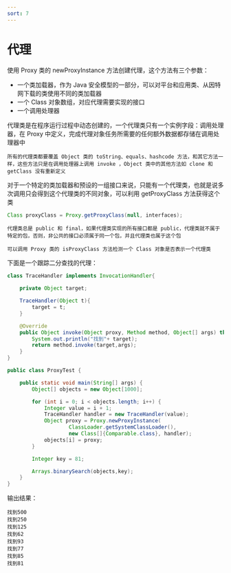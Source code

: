 ```yaml
---
sort: 7
---
```


# 代理

使用 Proxy 类的 newProxyInstance 方法创建代理，这个方法有三个参数：

- 一个类加载器，作为 Java 安全模型的一部分，可以对平台和应用类、从因特网下载的类使用不同的类加载器
- 一个 Class 对象数组，对应代理需要实现的接口
- 一个调用处理器

代理类是在程序运行过程中动态创建的，一个代理类只有一个实例字段：调用处理器，在 Proxy 中定义，完成代理对象任务所需要的任何额外数据都存储在调用处理器中

```tip
所有的代理类都要覆盖 Object 类的 toString、equals、hashcode 方法，和其它方法一样，这些方法只是在调用处理器上调用 invoke ，Object 类中的其他方法如 clone 和 getClass 没有重新定义
```

对于一个特定的类加载器和预设的一组接口来说，只能有一个代理类，也就是说多次调用只会得到这个代理类的不同对象，可以利用 getProxyClass 方法获得这个类

```java
Class proxyClass = Proxy.getProxyClass(null, interfaces);
```

```note
代理类总是 public 和 final，如果代理类实现的所有接口都是 public，代理类就不属于特定的包，否则，非公共的接口必须属于同一个包，并且代理类也属于这个包
```

```tip
可以调用 Proxy 类的 isProxyClass 方法检测一个 Class 对象是否表示一个代理类
```

下面是一个跟踪二分查找的代理：

```java
class TraceHandler implements InvocationHandler{

    private Object target;

    TraceHandler(Object t){
        target = t;
    }

    @Override
    public Object invoke(Object proxy, Method method, Object[] args) throws Throwable {
        System.out.println("找到"+ target);
        return method.invoke(target,args);
    }
}

public class ProxyTest {

    public static void main(String[] args) {
        Object[] objects = new Object[1000];

        for (int i = 0; i < objects.length; i++) {
            Integer value = i + 1;
            TraceHandler handler = new TraceHandler(value);
            Object proxy = Proxy.newProxyInstance(
                    ClassLoader.getSystemClassLoader(),
                    new Class[]{Comparable.class}, handler);
            objects[i] = proxy;
        }

        Integer key = 81;

        Arrays.binarySearch(objects,key);
    }
}
```

输出结果：

```shell
找到500
找到250
找到125
找到62
找到93
找到77
找到85
找到81
```

